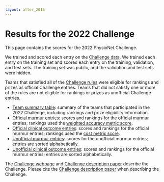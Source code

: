 ```yaml
---
layout: after_2015
---
```


# Results for the 2022 Challenge

This page contains the scores for the 2022 PhysioNet Challenge.

We trained and scored each entry on the [Challenge data](../#data). We trained each entry on the training set and scored each entry on the training, validation, and test sets. The training set was public, and the validation and test sets were hidden.

Teams that satisfied all of the [Challenge rules](../#rules) were eligible for rankings and prizes as official Challenge entries. Teams that did not satisfy one or more of the rules are not eligible for rankings or prizes as unofficial Challenge entries.

- [Team summary table](summary.tsv): summary of the teams that participated in the 2022 Challenge, including rankings and prize eligibility information.
- [Official murmur entries](official_murmur_scores.tsv): scores and rankings for the official murmur entries; rankings used the [weighted accuracy metric score](../#scoring).
- [Official clinical outcome entries](official_outcome_scores.tsv): scores and rankings for the official murmur entries; rankings used the [cost metric score](../#scoring).
- [Unofficial murmur entries](unofficial_murmur_scores.tsv): scores for the unofficial murmur entries; entries are sorted alphabetically.
- [Unofficial clinical outcome entries](unofficial_outcome_scores.tsv): scores and rankings for the official murmur entries; entries are sorted alphabetically.

The [Challenge webpage](../) and [Challenge description paper](../papers/) describe the Challenge. Please cite the [Challenge description paper](../papers/) when describing the Challenge. 
